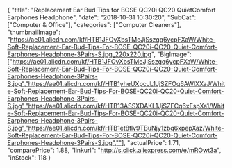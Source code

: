 {
	"title": "Replacement Ear Bud Tips for BOSE QC20i QC20 QuietComfort Earphones Headphone",
	"date": "2018-10-31 10:30:20",
	"SubCat": ["Computer & Office"],
	"categories": ["Computer Cleaners"],
	"thumbnailImage": "https://ae01.alicdn.com/kf/HTB1JFOvXbsTMeJjSszgq6ycpFXaW/White-Soft-Replacement-Ear-Bud-Tips-For-BOSE-QC20i-QC20-Quiet-Comfort-Earphones-Headphone-3Pairs-S.jpg_220x220.jpg",
	"BigImage": ["https://ae01.alicdn.com/kf/HTB1JFOvXbsTMeJjSszgq6ycpFXaW/White-Soft-Replacement-Ear-Bud-Tips-For-BOSE-QC20i-QC20-Quiet-Comfort-Earphones-Headphone-3Pairs-S.jpg","https://ae01.alicdn.com/kf/HTB1yheUXpcJL1JjSZFOq6AWlXXaJ/White-Soft-Replacement-Ear-Bud-Tips-For-BOSE-QC20i-QC20-Quiet-Comfort-Earphones-Headphone-3Pairs-S.jpg","https://ae01.alicdn.com/kf/HTB13ASSXDAKL1JjSZFCq6xFspXa1/White-Soft-Replacement-Ear-Bud-Tips-For-BOSE-QC20i-QC20-Quiet-Comfort-Earphones-Headphone-3Pairs-S.jpg","https://ae01.alicdn.com/kf/HTB1et8tlv9TBuNjy1zbq6xpepXaz/White-Soft-Replacement-Ear-Bud-Tips-For-BOSE-QC20i-QC20-Quiet-Comfort-Earphones-Headphone-3Pairs-S.jpg",""],
	"actualPrice": 1.71,
	"comparePrice": 1.88,
	"linkurl": "http://s.click.aliexpress.com/e/mROwt3a",
	"inStock": 118
}
